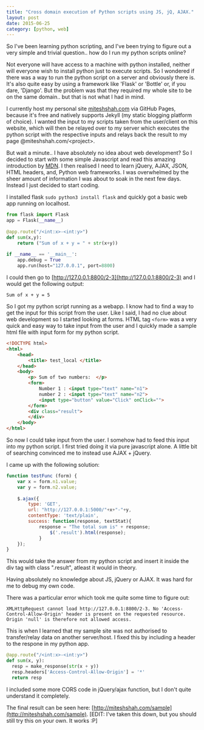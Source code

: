 ```yaml
---
title: "Cross domain execution of Python scripts using JS, jQ, AJAX."
layout: post
date: 2015-06-25
category: [python, web]
---
```


So I've been learning python scripting, and I've been trying to figure out a 
very simple and trivial question.. how do I run my python scripts online?

Not everyone will have access to a machine with python installed, neither will 
everyone wish to install python just to execute scripts. So I wondered if
there was a way to run the python script on a server and obviously there is.
It's also quite easy by using a framework like 'Flask' or 'Bottle' or, if you
dare, 'Django'. But the problem was that they required my whole site to be 
on the same domain.. but that is not what I had in mind.

<!--more-->

I currently host my personal site [miteshshah.com](http://miteshshah.com)
via GitHub Pages, because it's free and natively supports Jekyll (my static
blogging platform of choice). I wanted the input to my scripts taken from the
user/client on this website, which will then be relayed over to my server
which executes the python script with the respective inputs and relays back
the result to my page @miteshshah.com/&lt;project&gt;.

But wait a minute.. I have absolutely no idea about web development? So I
decided to start with some simple Javascript and read this amazing introduction
by [MDN](). I then realised I need to learn jQuery, AJAX, JSON, HTML headers,
and, Python web frameworks. I was overwhelmed by the sheer amount of information
I was about to soak in the next few days. Instead I just decided to start coding. 

I installed flask `sudo python3 install flask` and quickly got a basic web app
running on localhost. 

~~~python
from flask import Flask
app = Flask(__name__)
 
@app.route("/<int:x>-<int:y>")
def sum(x,y):
    return ("Sum of x + y = " + str(x+y))
 
if __name__ == '__main__':
    app.debug = True
    app.run(host="127.0.0.1", port=8800)
~~~

I could then go to [http://127.0.0.1:8800/2-3](http://127.0.0.1:8800/2-3) and
I would get the following output: 

~~~
Sum of x + y = 5
~~~

So I got my python script running as a webapp. I know had to find a way to get
the input for this script from the user. Like I said, I had no clue about web
development so I started looking at forms. HTML tag `<form>` was a very quick
and easy way to take input from the user and I quickly made a sample html file
with input form for my python script.

~~~html
<!DOCTYPE html>
<html>
    <head>
        <title> test_local </title>
    </head>
    <body>
        <p> Sum of two numbers:  </p>
        <form>
            Number 1 : <input type="text" name="n1">
            number 2 : <input type="text" name="n2">
            <input type="button" value="Click" onClick="">
        </form>
        <div class="result">
        </div>
    </body>
</html>
~~~

So now I could take input from the user. I somehow had to feed this input into my python script. I first tried doing it via pure javascript alone. A little bit of searching convinced me to instead use AJAX + jQuery. 

I came up with the following solution:

~~~javascript
function testFunc (form) {
    var x = form.n1.value;
    var y = form.n2.value;
 
    $.ajax({
        type: 'GET',            
        url: "http://127.0.0.1:5000/"+x+"-"+y,
        contentType: 'text/plain',
        success: function(response, textStat){
            response = "The total sum is" + response;
                $('.result').html(response);    
            }
    });
}
~~~

This would take the answer from my python script and insert it inside the div tag with class ".result", atleast it would in theory.

Having absolutely no knowledge about JS, jQuery or AJAX. It was hard for me to debug my own code. 

There was a particular error which took me quite some time to figure out: 

~~~
XMLHttpRequest cannot load http://127.0.0.1:8800/2-3. No 'Access-Control-Allow-Origin' header is present on the requested resource. Origin 'null' is therefore not allowed access.
~~~

This is when I learned that my sample site was not authorised to transfer/relay data on another server/host. I fixed this by including a header to the respone in my python app.

~~~python
@app.route("/<int:x>-<int:y>")
def sum(x, y):
  resp = make_response(str(x + y))
  resp.headers['Access-Control-Allow-Origin'] = '*'
  return resp
~~~

I included some more CORS code in jQuery/ajax function, but I don't quite understand it completely.

The final result can be seen here: [http://miteshshah.com/sample](http://miteshshah.com/sample).  [EDIT: I've taken this down, but you should still try this on your own. It works :P]

